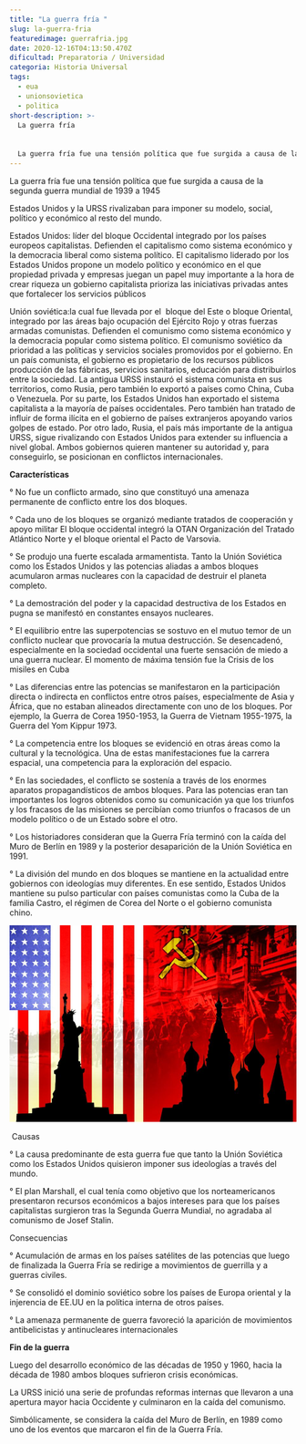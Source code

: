 ```yaml
---
title: "La guerra fría "
slug: la-guerra-fria
featuredimage: guerrafria.jpg
date: 2020-12-16T04:13:50.470Z
dificultad: Preparatoria / Universidad
categoria: Historia Universal
tags:
  - eua
  - unionsovietica
  - politica
short-description: >-
  La guerra fría 


  La guerra fría fue una tensión política que fue surgida a causa de la segunda guerra mundial de 1939 a 1945
---
```

La guerra fría fue una tensión política que fue surgida a causa de la segunda guerra mundial de 1939 a 1945

Estados Unidos y la URSS rivalizaban para imponer su modelo, social, político y económico al resto del mundo. 

Estados Unidos: líder del bloque Occidental integrado por los países europeos capitalistas. Defienden el capitalismo como sistema económico y la democracia liberal como sistema político. El capitalismo liderado por los Estados Unidos propone un modelo político y económico en el que propiedad privada y empresas juegan un papel muy importante a la hora de crear riqueza un gobierno capitalista prioriza las iniciativas privadas antes que fortalecer los servicios públicos

Unión soviética:la cual fue llevada por el  bloque del Este o bloque Oriental, integrado por las áreas bajo ocupación del Ejército Rojo y otras fuerzas armadas comunistas. Defienden el comunismo como sistema económico y la democracia popular como sistema político. El comunismo soviético da prioridad a las políticas y servicios sociales promovidos por el gobierno. En un país comunista, el gobierno es propietario de los recursos públicos producción de las fábricas, servicios sanitarios, educación para distribuirlos entre la sociedad. La antigua URSS instauró el sistema comunista en sus territorios, como Rusia, pero también lo exportó a países como China, Cuba o Venezuela. Por su parte, los Estados Unidos han exportado el sistema capitalista a la mayoría de países occidentales. Pero también han tratado de influir de forma ilícita en el gobierno de países extranjeros apoyando varios golpes de estado. Por otro lado, Rusia, el país más importante de la antigua URSS, sigue rivalizando con Estados Unidos para extender su influencia a nivel global. Ambos gobiernos quieren mantener su autoridad y, para conseguirlo, se posicionan en conflictos internacionales.

**Características**

° No fue un conflicto armado, sino que constituyó una amenaza permanente de conflicto entre los dos bloques.

° Cada uno de los bloques se organizó mediante tratados de cooperación y apoyo militar El bloque occidental integró la OTAN Organización del Tratado Atlántico Norte y el bloque oriental el Pacto de Varsovia.

° Se produjo una fuerte escalada armamentista. Tanto la Unión Soviética como los Estados Unidos y las potencias aliadas a ambos bloques acumularon armas nucleares con la capacidad de destruir el planeta completo.

° La demostración del poder y la capacidad destructiva de los Estados en pugna se manifestó en constantes ensayos nucleares.

° El equilibrio entre las superpotencias se sostuvo en el mutuo temor de un conflicto nuclear que provocaría la mutua destrucción. Se desencadenó, especialmente en la sociedad occidental una fuerte sensación de miedo a una guerra nuclear. El momento de máxima tensión fue la Crisis de los misiles en Cuba 

° Las diferencias entre las potencias se manifestaron en la participación directa o indirecta en conflictos entre otros países, especialmente de Asia y África, que no estaban alineados directamente con uno de los bloques. Por ejemplo, la Guerra de Corea 1950-1953, la Guerra de Vietnam 1955-1975, la Guerra del Yom Kippur 1973.

° La competencia entre los bloques se evidenció en otras áreas como la cultural y la tecnológica. Una de estas manifestaciones fue la carrera espacial, una competencia para la exploración del espacio.

° En las sociedades, el conflicto se sostenía a través de los enormes aparatos propagandísticos de ambos bloques. Para las potencias eran tan importantes los logros obtenidos como su comunicación ya que los triunfos y los fracasos de las misiones se percibían como triunfos o fracasos de un modelo político o de un Estado sobre el otro. 

° Los historiadores consideran que la Guerra Fría terminó con la caída del Muro de Berlín en 1989 y la posterior desaparición de la Unión Soviética en 1991.

° La división del mundo en dos bloques se mantiene en la actualidad entre gobiernos con ideologías muy diferentes. En ese sentido, Estados Unidos mantiene su pulso particular con países comunistas como la Cuba de la familia Castro, el régimen de Corea del Norte o el gobierno comunista chino.

![guerra fria](/static/assets/gf.jpg "guerra fria")

 Causas 

° La causa predominante de esta guerra fue que tanto la Unión Soviética como los Estados Unidos quisieron imponer sus ideologías a través del mundo.

° El plan Marshall, el cual tenía como objetivo que los norteamericanos presentaron recursos económicos a bajos intereses para que los países capitalistas surgieron tras la Segunda Guerra Mundial, no agradaba al comunismo de Josef Stalin.

Consecuencias 

° Acumulación de armas en los países satélites de las potencias que luego de finalizada la Guerra Fría se redirige a movimientos de guerrilla y a guerras civiles.

° Se consolidó el dominio soviético sobre los países de Europa oriental y la injerencia de EE.UU en la política interna de otros países.

° La amenaza permanente de guerra favoreció la aparición de movimientos antibelicistas y antinucleares internacionales



**Fin de la guerra** 

Luego del desarrollo económico de las décadas de 1950 y 1960, hacia la década de 1980 ambos bloques sufrieron crisis económicas.

La URSS inició una serie de profundas reformas internas que llevaron a una apertura mayor hacia Occidente y culminaron en la caída del comunismo.

Simbólicamente, se considera la caída del Muro de Berlín, en 1989 como uno de los eventos que marcaron el fin de la Guerra Fría.